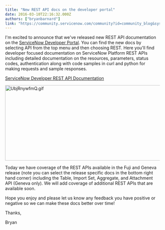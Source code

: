 ```yaml
---
title: "New REST API docs on the developer portal"
date: 2016-03-10T22:16:32.000Z
authors: ["bryanbarnard"]
link: "https://community.servicenow.com/community?id=community_blog&sys_id=040de6a5dbd0dbc01dcaf3231f96197f"
---
```

<p>I'm excited to announce that we've released new REST API documentation on the <a title="eveloper.servicenow.com/" href="https://developer.servicenow.com/">ServiceNow Developer Portal</a>. You can find the new docs by selecting API from the top menu and then choosing REST. Here you'll find developer focused documentation on ServiceNow Platform REST APIs including detailed documentation on the resources, parameters, status codes, authentication along with code samples in curl and python for making requests and sample responses.</p><p></p><p><a title="t.ly/1LdyKsQ" href="http://bit.ly/1LdyKsQ">ServiceNow Developer REST API Documentation</a></p><p><img alt="UbjRnywfmQ.gif" class="image-1 jive-image" src="http://g.recordit.co/UbjRnywfmQ.gif" style="width: 620px; height: 245px;"/></p><p></p><p>Today we have coverage of the REST APIs available in the Fuji and Geneva release (note you can select the release specific docs in the bottom right hand corner) including the Table, Import Set, Aggregate, and Attachment API (Geneva only). We will add coverage of additional REST APIs that are available soon.</p><p></p><p>Hope you enjoy and please let us know any feedback you have positive or negative so we can make these docs better over time!</p><p></p><p>Thanks,</p><p>Bryan</p>